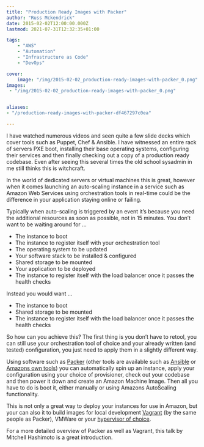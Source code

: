 ```yaml
---
title: "Production Ready Images with Packer"
author: "Russ Mckendrick"
date: 2015-02-02T12:00:00.000Z
lastmod: 2021-07-31T12:32:35+01:00

tags:
    - "AWS"
    - "Automation"
    - "Infrastructure as Code"
    - "DevOps"

cover:
    image: "/img/2015-02-02_production-ready-images-with-packer_0.png" 
images:
 - "/img/2015-02-02_production-ready-images-with-packer_0.png"


aliases:
- "/production-ready-images-with-packer-df467297c0ea"

---
```


I have watched numerous videos and seen quite a few slide decks which cover tools such as Puppet, Chef & Ansible. I have witnessed an entire rack of servers PXE boot, installing their base operating systems, configuring their services and then finally checking out a copy of a production ready codebase. Even after seeing this several times the old school sysadmin in me still thinks this is witchcraft.

In the world of dedicated servers or virtual machines this is great, however when it comes launching an auto-scaling instance in a service such as Amazon Web Services using orchestration tools in real-time could be the difference in your application staying online or failing.

Typically when auto-scaling is triggered by an event it’s because you need the additional resources as soon as possible, not in 15 minutes. You don’t want to be waiting around for …

- The instance to boot
- The instance to register itself with your orchestration tool
- The operating system to be updated
- Your software stack to be installed & configured
- Shared storage to be mounted
- Your application to be deployed
- The instance to register itself with the load balancer once it passes the health checks

Instead you would want …

- The instance to boot
- Shared storage to be mounted
- The instance to register itself with the load balancer once it passes the health checks

So how can you achieve this? The first thing is you don’t have to retool, you can still use your orchestration tool of choice and your already written (and tested) configuration, you just need to apply them in a slightly different way.

Using software such as [Packer](https://packer.io/) (other tools are available such as [Ansible](http://docs.ansible.com/ec2_ami_module.html) or [Amazons own tools](http://docs.aws.amazon.com/AWSEC2/latest/UserGuide/creating-an-ami-ebs.html)) you can automatically spin up an instance, apply your configuration using your choice of provisioner, check out your codebase and then power it down and create an Amazon Machine Image. Then all you have to do is boot it, either manually or using Amazons AutoScaling functionality.

This is not only a great way to deploy your instances for use in Amazon, but your can also it to build images for local development [Vagrant](https://www.vagrantup.com) (by the same people as Packer), VMWare or your [hypervisor of choice](https://www.packer.io/intro/platforms.html).

For a more detailed overview of Packer as well as Vagrant, this talk by Mitchell Hashimoto is a great introduction.
